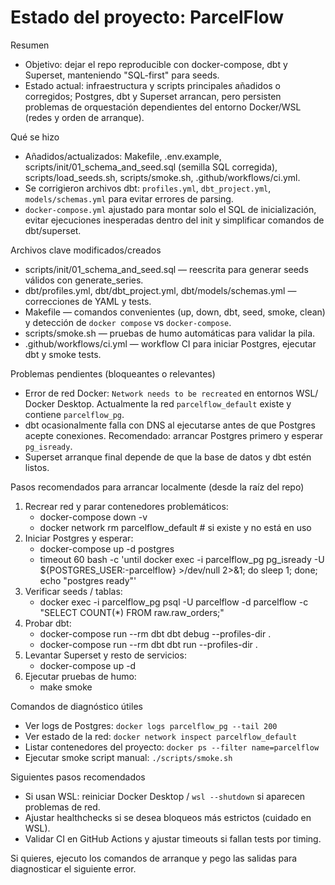 # Estado del proyecto: ParcelFlow

Resumen
- Objetivo: dejar el repo reproducible con docker-compose, dbt y Superset, manteniendo "SQL-first" para seeds.
- Estado actual: infraestructura y scripts principales añadidos o corregidos; Postgres, dbt y Superset arrancan, pero persisten problemas de orquestación dependientes del entorno Docker/WSL (redes y orden de arranque).

Qué se hizo
- Añadidos/actualizados: Makefile, .env.example, scripts/init/01_schema_and_seed.sql (semilla SQL corregida), scripts/load_seeds.sh, scripts/smoke.sh, .github/workflows/ci.yml.
- Se corrigieron archivos dbt: `profiles.yml`, `dbt_project.yml`, `models/schemas.yml` para evitar errores de parsing.
- `docker-compose.yml` ajustado para montar solo el SQL de inicialización, evitar ejecuciones inesperadas dentro del init y simplificar comandos de dbt/superset.

Archivos clave modificados/creados
- scripts/init/01_schema_and_seed.sql — reescrita para generar seeds válidos con generate_series.
- dbt/profiles.yml, dbt/dbt_project.yml, dbt/models/schemas.yml — correcciones de YAML y tests.
- Makefile — comandos convenientes (up, down, dbt, seed, smoke, clean) y detección de `docker compose` vs `docker-compose`.
- scripts/smoke.sh — pruebas de humo automáticas para validar la pila.
- .github/workflows/ci.yml — workflow CI para iniciar Postgres, ejecutar dbt y smoke tests.

Problemas pendientes (bloqueantes o relevantes)
- Error de red Docker: `Network needs to be recreated` en entornos WSL/ Docker Desktop. Actualmente la red `parcelflow_default` existe y contiene `parcelflow_pg`.
- dbt ocasionalmente falla con DNS al ejecutarse antes de que Postgres acepte conexiones. Recomendado: arrancar Postgres primero y esperar `pg_isready`.
- Superset arranque final depende de que la base de datos y dbt estén listos.

Pasos recomendados para arrancar localmente (desde la raíz del repo)
1. Recrear red y parar contenedores problemáticos:
   - docker-compose down -v
   - docker network rm parcelflow_default  # si existe y no está en uso
2. Iniciar Postgres y esperar:
   - docker-compose up -d postgres
   - timeout 60 bash -c 'until docker exec -i parcelflow_pg pg_isready -U ${POSTGRES_USER:-parcelflow} >/dev/null 2>&1; do sleep 1; done; echo "postgres ready"'
3. Verificar seeds / tablas:
   - docker exec -i parcelflow_pg psql -U parcelflow -d parcelflow -c "SELECT COUNT(*) FROM raw.raw_orders;"
4. Probar dbt:
   - docker-compose run --rm dbt dbt debug --profiles-dir .
   - docker-compose run --rm dbt dbt run --profiles-dir .
5. Levantar Superset y resto de servicios:
   - docker-compose up -d
6. Ejecutar pruebas de humo:
   - make smoke

Comandos de diagnóstico útiles
- Ver logs de Postgres: `docker logs parcelflow_pg --tail 200`
- Ver estado de la red: `docker network inspect parcelflow_default`
- Listar contenedores del proyecto: `docker ps --filter name=parcelflow`
- Ejecutar smoke script manual: `./scripts/smoke.sh`

Siguientes pasos recomendados
- Si usan WSL: reiniciar Docker Desktop / `wsl --shutdown` si aparecen problemas de red.
- Ajustar healthchecks si se desea bloqueos más estrictos (cuidado en WSL).
- Validar CI en GitHub Actions y ajustar timeouts si fallan tests por timing.

Si quieres, ejecuto los comandos de arranque y pego las salidas para diagnosticar el siguiente error.
